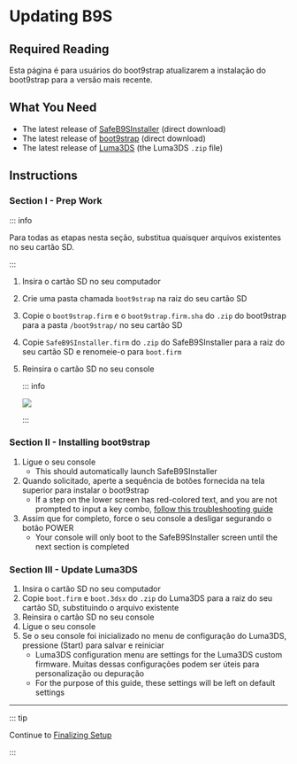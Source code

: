 # Updating B9S

## Required Reading

Esta página é para usuários do boot9strap atualizarem a instalação do boot9strap para a versão mais recente.

## What You Need

- The latest release of [SafeB9SInstaller](https://github.com/d0k3/SafeB9SInstaller/releases/download/v0.0.7/SafeB9SInstaller-20170605-122940.zip) (direct download)
- The latest release of [boot9strap](https://github.com/SciresM/boot9strap/releases/download/1.4/boot9strap-1.4.zip) (direct download)
- The latest release of [Luma3DS](https://github.com/LumaTeam/Luma3DS/releases/latest) (the Luma3DS `.zip` file)

## Instructions

### Section I - Prep Work

::: info

Para todas as etapas nesta seção, substitua quaisquer arquivos existentes no seu cartão SD.

:::

1. Insira o cartão SD no seu computador
2. Crie uma pasta chamada `boot9strap` na raiz do seu cartão SD
3. Copie o `boot9strap.firm` e o `boot9strap.firm.sha` do `.zip` do boot9strap para a pasta `/boot9strap/` no seu cartão SD
4. Copie `SafeB9SInstaller.firm` do `.zip` do SafeB9SInstaller para a raiz do seu cartão SD e renomeie-o para `boot.firm`
5. Reinsira o cartão SD no seu console

   ::: info

   ![](/images/screenshots/updateb9s-root-layout.png)

   :::

### Section II - Installing boot9strap

1. Ligue o seu console
   - This should automatically launch SafeB9SInstaller
2. Quando solicitado, aperte a sequência de botões fornecida na tela superior para instalar o boot9strap
   - If a step on the lower screen has red-colored text, and you are not prompted to input a key combo, [follow this troubleshooting guide](troubleshooting#issues-with-safeb9sinstaller)
3. Assim que for completo, force o seu console a desligar segurando o botão POWER
   - Your console will only boot to the SafeB9SInstaller screen until the next section is completed

### Section III - Update Luma3DS

1. Insira o cartão SD no seu computador
2. Copie `boot.firm` e `boot.3dsx` do `.zip` do Luma3DS para a raiz do seu cartão SD, substituindo o arquivo existente
3. Reinsira o cartão SD no seu console
4. Ligue o seu console
5. Se o seu console foi inicializado no menu de configuração do Luma3DS, pressione (Start) para salvar e reiniciar
   - Luma3DS configuration menu are settings for the Luma3DS custom firmware. Muitas dessas configurações podem ser úteis para personalização ou depuração
   - For the purpose of this guide, these settings will be left on default settings

___

::: tip

Continue to [Finalizing Setup](finalizing-setup)

:::
